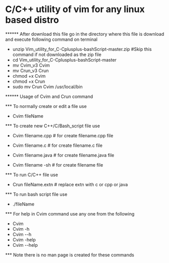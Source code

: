 # C/C++ utility of vim for any linux based distro

****** After download this file go in the directory where this file is download and execute following command on terminal

* unzip Vim_utility_for_C-Cplusplus-bashScript-master.zip    #Skip this command if not downloaded as the zip file
* cd Vim_utility_for_C-Cplusplus-bashScript-master 
* mv Cvim_v3 Cvim
* mv Crun_v3 Crun
* chmod +x Cvim
* chmod +x Crun
* sudo mv Crun Cvim /usr/local/bin



****** Usage of Cvim and Crun command

*** To normally create or edit a file  use

* Cvim fileName

*** To create new C++/C/Bash_script file use

* Cvim filename.cpp   # for create filename.cpp file
* Cvim filename.c     # for create filename.c file
* Cvim filename.java     # for create filename.java file

* Cvim filename -sh    # for create filename file

*** To run C/C++ file use

* Crun fileName.extn   # replace extn with c or cpp or java

*** To run bash script file use

* ./fileName

*** For help in Cvim command use any one from the following
* Cvim
* Cvim -h 
* Cvim --h
* Cvim -help
* Cvim --help

*** Note there is no man page is created for these commands
